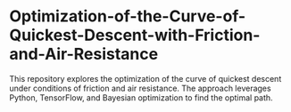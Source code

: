 # Optimization-of-the-Curve-of-Quickest-Descent-with-Friction-and-Air-Resistance
This repository explores the optimization of the curve of quickest descent under conditions of friction and air resistance. The approach leverages Python, TensorFlow, and Bayesian optimization to find the optimal path.
